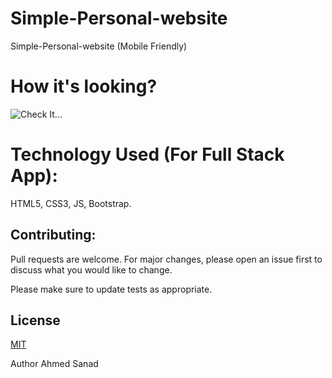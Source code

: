 # Simple-Personal-website

Simple-Personal-website (Mobile Friendly)

# How it's looking?

![Check It...](https://user-images.githubusercontent.com/57454543/121574561-ad4ced80-ca26-11eb-8def-1642e4566a9d.gif)


# Technology Used (For Full Stack App):

HTML5,
CSS3,
JS,
Bootstrap.

## Contributing:
Pull requests are welcome. For major changes, please open an issue first to discuss what you would like to change.

Please make sure to update tests as appropriate.

## License
[MIT](https://choosealicense.com/licenses/mit/)

Author
Ahmed Sanad
